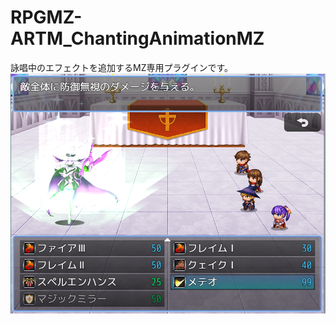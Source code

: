 # RPGMZ-ARTM_ChantingAnimationMZ
詠唱中のエフェクトを追加するMZ専用プラグインです。
![](https://github.com/ArtemisJP/RPGMZ-ARTM_ChantingAnimationMZ/blob/main/image001.png)
